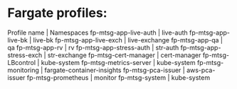 # Fargate profiles:

Profile name | Namespaces
fp-mtsg-app-live-auth | live-auth
fp-mtsg-app-live-bk | live-bk
fp-mtsg-app-live-exch | live-exchange
fp-mtsg-app-qa | qa
fp-mtsg-app-rv | rv
fp-mtsg-app-stress-auth | str-auth
fp-mtsg-app-stress-exch | str-exchange
fp-mtsg-cert-manager | cert-manager
fp-mtsg-LBcontrol | kube-system
fp-mtsg-metrics-server | kube-system
fp-mtsg-monitoring | fargate-container-insights
fp-mtsg-pca-issuer | aws-pca-issuer
fp-mtsg-prometheus | monitor
fp-mtsg-system | kube-system